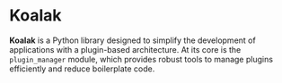 # Koalak


**Koalak** is a Python library designed to simplify the development of applications with a plugin-based architecture. At its core is the `plugin_manager` module, which provides robust tools to manage plugins efficiently and reduce boilerplate code.
